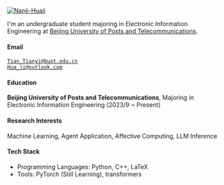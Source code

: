 [![Nanji-Huaji](https://img.shields.io/badge/NanjiHuaji-github-blue?logo=github)](https://github.com/Nanji-Huaji)

I'm an undergraduate student majoring in Electronic Information Engineering at [Beijing University of Posts and Telecommunications](https://www.bupt.edu.cn/).

#### Email  
<code>Tian_Tianyi@bupt.edu.cn</code>  
<code>Hua_ji@outlook.com</code>

#### Education  
**Beijing University of Posts and Telecommunications**, Majoring in Electronic Information Engineering (2023/9 ~ Present)


#### Research Interests  
Machine Learning, Agent Application, Affective Computing, LLM Inference

#### Tech Stack
- Programming Languages: Python, C++, LaTeX
- Tools: PyTorch (Still Learning), transformers